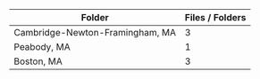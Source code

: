 | Folder                          |   Files / Folders |
|---------------------------------|-------------------|
| Cambridge-Newton-Framingham, MA |                 3 |
| Peabody, MA                     |                 1 |
| Boston, MA                      |                 3 |